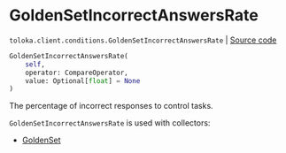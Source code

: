 # GoldenSetIncorrectAnswersRate
`toloka.client.conditions.GoldenSetIncorrectAnswersRate` | [Source code](https://github.com/Toloka/toloka-kit/blob/v1.1.3/src/client/conditions.py#L207)

```python
GoldenSetIncorrectAnswersRate(
    self,
    operator: CompareOperator,
    value: Optional[float] = None
)
```

The percentage of incorrect responses to control tasks.


`GoldenSetIncorrectAnswersRate` is used with collectors:
- [GoldenSet](toloka.client.collectors.GoldenSet.md)

